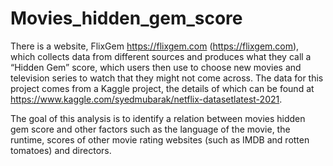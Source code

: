 # Movies_hidden_gem_score

There is a website, FlixGem https://flixgem.com (https://flixgem.com), which collects data from different sources and produces what they call a “Hidden Gem” score, which users then use to choose new movies and television series to watch that they might not come across. 
The data for this project comes from a Kaggle project, the details of which can be found at https://www.kaggle.com/syedmubarak/netflix-datasetlatest-2021.


The goal of this analysis is to identify a relation between movies hidden gem score and other factors such as the language of the movie, the runtime, scores of other movie rating websites (such as IMDB and rotten tomatoes) and directors.